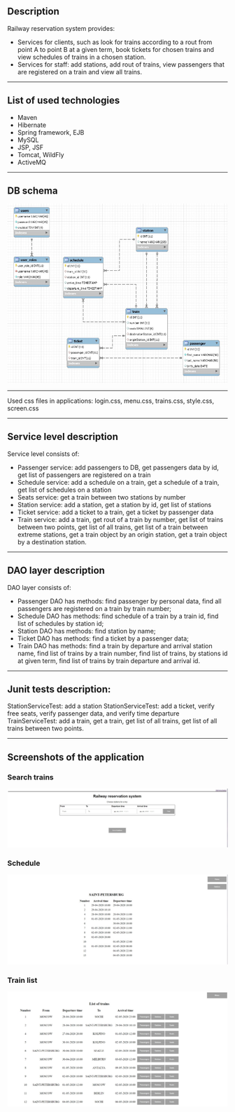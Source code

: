 ## Description

Railway reservation system provides: 
-	Services for clients, such as look for trains according to a rout from point A to point B at a given term, book tickets for chosen trains and view schedules of trains in a chosen station.
-	Services for staff: add stations, add rout of trains, view passengers that are registered on a train and view all trains.

---
## List of used technologies

-	Maven
-	Hibernate
-	Spring framework, EJB
-	MySQL
-	JSP, JSF
-	Tomcat, WildFly
-	ActiveMQ

---
## DB schema
![Image description](https://github.com/vitalii7922/railway-reservation-system/blob/refactoring/src/main/java/com/tsystems/project/db/db.jpg)

---
Used css files in applications: login.css, menu.css, trains.css, style.css, screen.css

---
## Service level description
Service level consists of:
- Passenger service: add passengers to DB, get passengers data by id, get list of passengers are registered on a train
- Schedule service:   add a schedule on a train, get a schedule of a train, get list of schedules on a station
- Seats service: get a train between two stations by number
- Station service: add a station, get a station by id, get list of stations
- Ticket service: add a ticket to a train, get a ticket by passenger data
- Train service: add a train, get rout of a train by number, get list of trains between two points, get list of all trains, get list of a train between extreme stations, get a train object by an origin station, get a train object by a destination station.

---
## DAO layer description
DAO layer consists of: 
- Passenger DAO has methods: find passenger by personal data, find all passengers are registered on a train by train number;
-  Schedule DAO has methods: find schedule of a train by a train id, find list of schedules by station id;
- Station DAO has methods: find station by name;
- Ticket DAO has methods: find a ticket by a passenger data;
- Train DAO has methods: find a train by departure and arrival station name, find list of trains by a train number, find list of trains, by stations id at given term, find list of trains by train departure and arrival id.

---
## Junit tests description:
StationServiceTest: add a station
StationServiceTest: add a ticket, verify free seats, verify passenger data, and verify time departure
TrainServiceTest: add a train, get a train, get list of all trains, get list of all trains between two points. 

---
## Screenshots of the application

### Search trains
![Search trains](https://github.com/vitalii7922/railway-reservation-system/blob/refactoring/src/main/java/com/tsystems/project/db/searchTrains.jpg)

### Schedule
![Schedule](https://github.com/vitalii7922/railway-reservation-system/blob/refactoring/src/main/java/com/tsystems/project/db/sch.jpg)

### Train list
![train list](https://github.com/vitalii7922/railway-reservation-system/blob/refactoring/src/main/java/com/tsystems/project/db/trains.jpg)
